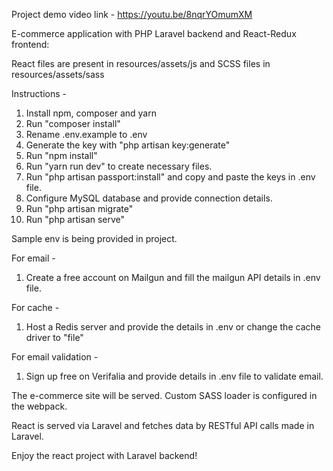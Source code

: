 Project demo video link -
https://youtu.be/8nqrYOmumXM

E-commerce application with PHP Laravel backend and React-Redux frontend: 

React files are present in resources/assets/js and SCSS files in resources/assets/sass

Instructions - 
1. Install npm, composer and yarn
2. Run "composer install"
3. Rename .env.example to .env
4. Generate the key with "php artisan key:generate"
5. Run "npm install"
6. Run "yarn run dev" to create necessary files.
7. Run "php artisan passport:install" and copy and paste the keys in .env file.
8. Configure MySQL database and provide connection details.
9. Run "php artisan migrate"
10. Run "php artisan serve"

Sample env is being provided in project.

For email - 
1. Create a free account on Mailgun and fill the mailgun API details in .env  file.

For cache - 
1. Host a Redis server and provide the details in .env or change the cache driver to "file"

For email validation - 
1. Sign up free on Verifalia and provide details in .env file to validate email.
 
The e-commerce site will be served. 
Custom SASS loader is configured in the webpack.

React is served via Laravel and fetches data by RESTful API calls made in Laravel.

Enjoy the react project with Laravel backend!